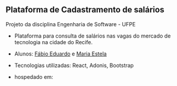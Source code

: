 ## Plataforma de Cadastramento de salários

Projeto da disciplina Engenharia de Software - UFPE

- Plataforma para consulta de salários nas vagas do mercado de tecnologia na cidade do Recife.

- Alunos: [Fábio Eduardo](https://github.com/feduardomelo) e [Maria Estela](https://github.com/estelasouza)

- Tecnologias utilizadas: React, Adonis, Bootstrap

- hospedado em: 
